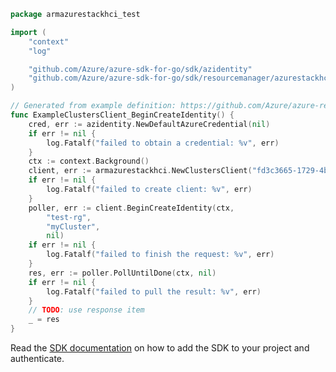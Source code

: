 ```go
package armazurestackhci_test

import (
	"context"
	"log"

	"github.com/Azure/azure-sdk-for-go/sdk/azidentity"
	"github.com/Azure/azure-sdk-for-go/sdk/resourcemanager/azurestackhci/armazurestackhci"
)

// Generated from example definition: https://github.com/Azure/azure-rest-api-specs/tree/main/specification/azurestackhci/resource-manager/Microsoft.AzureStackHCI/stable/2022-05-01/examples/CreateClusterIdentity.json
func ExampleClustersClient_BeginCreateIdentity() {
	cred, err := azidentity.NewDefaultAzureCredential(nil)
	if err != nil {
		log.Fatalf("failed to obtain a credential: %v", err)
	}
	ctx := context.Background()
	client, err := armazurestackhci.NewClustersClient("fd3c3665-1729-4b7b-9a38-238e83b0f98b", cred, nil)
	if err != nil {
		log.Fatalf("failed to create client: %v", err)
	}
	poller, err := client.BeginCreateIdentity(ctx,
		"test-rg",
		"myCluster",
		nil)
	if err != nil {
		log.Fatalf("failed to finish the request: %v", err)
	}
	res, err := poller.PollUntilDone(ctx, nil)
	if err != nil {
		log.Fatalf("failed to pull the result: %v", err)
	}
	// TODO: use response item
	_ = res
}
```

Read the [SDK documentation](https://github.com/Azure/azure-sdk-for-go/blob/sdk%2Fresourcemanager%2Fazurestackhci%2Farmazurestackhci%2Fv1.0.0/sdk/resourcemanager/azurestackhci/armazurestackhci/README.md) on how to add the SDK to your project and authenticate.
